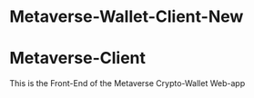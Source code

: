 # Metaverse-Wallet-Client-New

# Metaverse-Client

This is the Front-End of the Metaverse Crypto-Wallet Web-app
